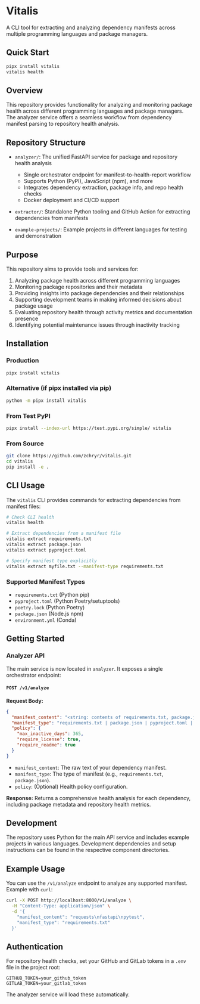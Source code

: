 # Vitalis

A CLI tool for extracting and analyzing dependency manifests across multiple programming languages and package managers.

## Quick Start

```bash
pipx install vitalis
vitalis health
```

## Overview

This repository provides functionality for analyzing and monitoring package health across different programming languages and package managers. The analyzer service offers a seamless workflow from dependency manifest parsing to repository health analysis.

## Repository Structure

- `analyzer/`: The unified FastAPI service for package and repository health analysis
  - Single orchestrator endpoint for manifest-to-health-report workflow
  - Supports Python (PyPI), JavaScript (npm), and more
  - Integrates dependency extraction, package info, and repo health checks
  - Docker deployment and CI/CD support

- `extractor/`: Standalone Python tooling and GitHub Action for extracting dependencies from manifests
- `example-projects/`: Example projects in different languages for testing and demonstration

## Purpose

This repository aims to provide tools and services for:
1. Analyzing package health across different programming languages
2. Monitoring package repositories and their metadata
3. Providing insights into package dependencies and their relationships
4. Supporting development teams in making informed decisions about package usage
5. Evaluating repository health through activity metrics and documentation presence
6. Identifying potential maintenance issues through inactivity tracking

## Installation

### Production

```bash
pipx install vitalis
```

### Alternative (if pipx installed via pip)

```bash
python -m pipx install vitalis
```

### From Test PyPI

```bash
pipx install --index-url https://test.pypi.org/simple/ vitalis
```

### From Source

```bash
git clone https://github.com/zchryr/vitalis.git
cd vitalis
pip install -e .
```

## CLI Usage

The `vitalis` CLI provides commands for extracting dependencies from manifest files:

```bash
# Check CLI health
vitalis health

# Extract dependencies from a manifest file
vitalis extract requirements.txt
vitalis extract package.json
vitalis extract pyproject.toml

# Specify manifest type explicitly
vitalis extract myfile.txt --manifest-type requirements.txt
```

### Supported Manifest Types

- `requirements.txt` (Python pip)
- `pyproject.toml` (Python Poetry/setuptools)
- `poetry.lock` (Python Poetry)
- `package.json` (Node.js npm)
- `environment.yml` (Conda)

## Getting Started

### Analyzer API

The main service is now located in `analyzer`. It exposes a single orchestrator endpoint:

#### `POST /v1/analyze`

**Request Body:**
```json
{
  "manifest_content": "<string: contents of requirements.txt, package.json, etc.>",
  "manifest_type": "requirements.txt | package.json | pyproject.toml | environment.yml | poetry.lock",
  "policy": {
    "max_inactive_days": 365,
    "require_license": true,
    "require_readme": true
  }
}
```

- `manifest_content`: The raw text of your dependency manifest.
- `manifest_type`: The type of manifest (e.g., `requirements.txt`, `package.json`).
- `policy`: (Optional) Health policy configuration.

**Response:**
Returns a comprehensive health analysis for each dependency, including package metadata and repository health metrics.

## Development

The repository uses Python for the main API service and includes example projects in various languages. Development dependencies and setup instructions can be found in the respective component directories.

## Example Usage

You can use the `/v1/analyze` endpoint to analyze any supported manifest. Example with `curl`:

```bash
curl -X POST http://localhost:8000/v1/analyze \
  -H "Content-Type: application/json" \
  -d '{
    "manifest_content": "requests\nfastapi\npytest",
    "manifest_type": "requirements.txt"
  }'
```

## Authentication

For repository health checks, set your GitHub and GitLab tokens in a `.env` file in the project root:
```
GITHUB_TOKEN=your_github_token
GITLAB_TOKEN=your_gitlab_token
```

The analyzer service will load these automatically.
